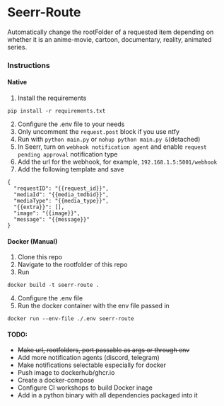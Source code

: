 # Seerr-Route
Automatically change the rootFolder of a requested item depending on whether it is an anime-movie, cartoon, documentary, reality, animated series.

### Instructions
#### Native
1. Install the requirements
```
pip install -r requirements.txt
```
2. Configure the .env file to your needs
4. Only uncomment the `request.post` block if you use ntfy
5. Run with `python main.py` or `nohup python main.py &`(detached)
6. In Seerr, turn on `webhook notification agent` and enable `request pending approval` notification type
7. Add the url for the webhook, for example, `192.168.1.5:5001/webhook`
8. Add the following template and save
```
{
  "requestID": "{{request_id}}",
  "mediaId": "{{media_tmdbid}}",
  "mediaType": "{{media_type}}",
  "{{extra}}": [],
  "image": "{{image}}",
  "message": "{{message}}"
}
```

#### Docker (Manual)
1. Clone this repo
2. Navigate to the rootfolder of this repo
3. Run
```
docker build -t seerr-route .
```
4. Configure the .env file
5. Run the docker container with the env file passed in
```
docker run --env-file ./.env seerr-route
```

#### TODO:
- ~~Make url, rootfolders, port passable as args or through env~~
- Add more notification agents (discord, telegram)
- Make notifications selectable especially for docker
- Push image to dockerhub/ghcr.io
- Create a docker-compose
- Configure CI workshops to build Docker inage
- Add in a python binary with all dependencies packaged into it

